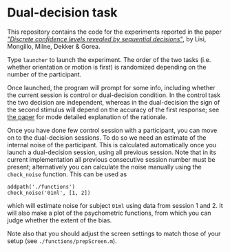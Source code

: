 # Dual-decision task

This repository contains the code for the experiments reported in the paper [_"Discrete confidence levels revealed by sequential decisions"_](https://doi.org/10.1038/s41562-020-00953-1), by Lisi, Mongillo, Milne, Dekker & Gorea.

Type `launcher` to launch the experiment. The order of the two tasks (i.e. whether orientation or motion is first) is randomized depending on the number of the participant.

Once launched, the program will prompt for some info, including whether the current session is control or dual-decision condition. In the control task the two decision are independent, whereas in the dual-decision the sign of the second stimulus will depend on the accuracy of the first response; see [the paper](https://doi.org/10.1038/s41562-020-00953-1) for mode detailed explanation of the rationale.

Once you have done few control session with a participant, you can move on to the dual-decision sessions. To do so we need an estimate of the internal noise of the participant. This is calculated automatically once you launch a dual-decision session, using all previous session. Note that in its current implementation all previous consecutive session number must be present; alternatively you can calculate the noise manually using the `check_noise` function. This can be used as

```{matlab}
addpath('./functions')
check_noise('01ml', [1, 2])
```
which will estimate noise for subject `01ml` using data from session 1 and 2. It will also make a plot of the psychometric functions, from which you can judge whether the extent of the bias. 

Note also that you should adjust the screen settings to match those of your setup (see `./functions/prepScreen.m`).


